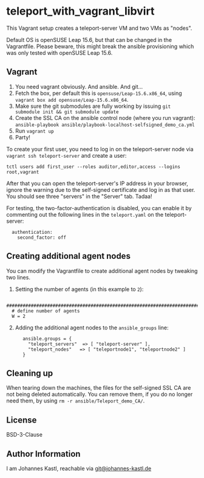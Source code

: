 # teleport_with_vagrant_libvirt

This Vagrant setup creates a teleport-server VM and two VMs as "nodes".

Default OS is openSUSE Leap 15.6, but that can be changed in the Vagrantfile.
Please beware, this might break the ansible provisioning which was only tested
with openSUSE Leap 15.6.

## Vagrant

1. You need vagrant obviously. And ansible. And git...
1. Fetch the box, per default this is `opensuse/Leap-15.6.x86_64`, using
   `vagrant box add opensuse/Leap-15.6.x86_64`.
1. Make sure the git submodules are fully working by issuing `git submodule init
   && git submodule update`
1. Create the SSL CA on the ansible control node (where you run vagrant):
   `ansible-playbook ansible/playbook-localhost-selfsigned_demo_ca.yml`
1. Run `vagrant up`
1. Party!

To create your first user, you need to log in on the teleport-server node via
`vagrant ssh teleport-server` and create a user:

```
tctl users add first_user --roles auditor,editor,access --logins root,vagrant
```

After that you can open the teleport-server's IP address in your browser, ignore
the warning due to the self-signed certificate and log in as that user.
You should see three "servers" in the "Server" tab.
Tadaa!

For testing, the two-factor-authentication is disabled, you can enable it by
commenting out the following lines in the `teleport.yaml` on the
teleport-server:

```
  authentication:
    second_factor: off
```

## Creating additional agent nodes

You can modify the Vagrantfile to create additional agent nodes by tweaking two
lines.

1. Setting the number of agents (in this example to `2`):

```
  ###################################################################################
  # define number of agents
  W = 2
```

2. Adding the additional agent nodes to the `ansible_groups` line:
```
      ansible.groups = {
        "teleport_servers"  => [ "teleport-server" ],
        "teleport_nodes"   => [ "teleportnode1", "teleportnode2" ]
      }
```

## Cleaning up

When tearing down the machines, the files for the self-signed SSL CA are not
being deleted automatically. You can remove them, if you do no longer need them,
by using `rm -r ansible/Teleport_demo_CA/`.

## License

BSD-3-Clause

## Author Information

I am Johannes Kastl, reachable via git@johannes-kastl.de
